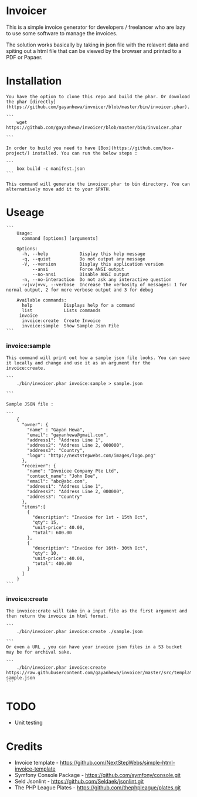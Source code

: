 # Invoicer

 This is a simple invoice generator for developers / freelancer who are lazy to use some software to manage the invoices.

 The solution works basically by taking in json file with the relavent data and spiting out a html file that can be viewed by the browser and printed to a PDF or Papaer. 


# Installation

	You have the option to clone this repo and build the phar. Or download the phar [directly](https://github.com/gayanhewa/invoicer/blob/master/bin/invoicer.phar).

	```
		wget https://github.com/gayanhewa/invoicer/blob/master/bin/invoicer.phar
		
	```

	In order to build you need to have [Box](https://github.com/box-project/) installed. You can run the below steps :

	```
		box build -c manifest.json
	```

	This command will generate the invoicer.phar to bin directory. You can alternatively move add it to your $PATH.


# Useage 

	```
		Usage:
		  command [options] [arguments]

		Options:
		  -h, --help            Display this help message
		  -q, --quiet           Do not output any message
		  -V, --version         Display this application version
		      --ansi            Force ANSI output
		      --no-ansi         Disable ANSI output
		  -n, --no-interaction  Do not ask any interactive question
		  -v|vv|vvv, --verbose  Increase the verbosity of messages: 1 for normal output, 2 for more verbose output and 3 for debug

		Available commands:
		  help            Displays help for a command
		  list            Lists commands
		 invoice
		  invoice:create  Create Invoice
		  invoice:sample  Show Sample Json File
	```

### invoice:sample 
	
	This command will print out how a sample json file looks. You can save it locally and change and use it as an argument for the invoice:create.

	```
		./bin/invoicer.phar invoice:sample > sample.json

	```	

	Sample JSON file :

	```
		{
		  "owner": {
		    "name" : "Gayan Hewa",
		    "email": "gayanhewa@gmail.com",
		    "address1": "Address Line 1",
		    "address2": "Address Line 2, 000000",
		    "address3": "Country",
		    "logo": "http://nextstepwebs.com/images/logo.png"
		  },
		  "receiver": {
		    "name": "Invoicee Company Pte Ltd",
		    "contact_name": "John Doe",
		    "email": "abc@abc.com",
		    "address1": "Address Line 1",
		    "address2": "Address Line 2, 000000",
		    "address3": "Country"
		  },
		  "items":[
		    {
		      "description": "Invoice for 1st - 15th Oct",
		      "qty": 15,
		      "unit-price": 40.00,
		      "total": 600.00
		    },
		    {
		      "description": "Invoice for 16th- 30th Oct",
		      "qty": 10,
		      "unit-price": 40.00,
		      "total": 400.00
		    }
		  ]
		}
	```


### invoice:create

	The invoice:crate will take in a input file as the first argument and then return the invoice in html format.

	```
		./bin/invoicer.phar invoice:create ./sample.json

	```	
	Or even a URL , you can have your invoice json files in a S3 bucket may be for archival sake.

	```
		./bin/invoicer.phar invoice:create https://raw.githubusercontent.com/gayanhewa/invoicer/master/src/templates/invoice-sample.json
	```
		
# TODO 

 - Unit testing 

# Credits 

 - Invoice template - https://github.com/NextStepWebs/simple-html-invoice-template 
 - Symfony Console Package - https://github.com/symfony/console.git
 - Seld Jsonlint - https://github.com/Seldaek/jsonlint.git
 - The PHP League Plates - https://github.com/thephpleague/plates.git